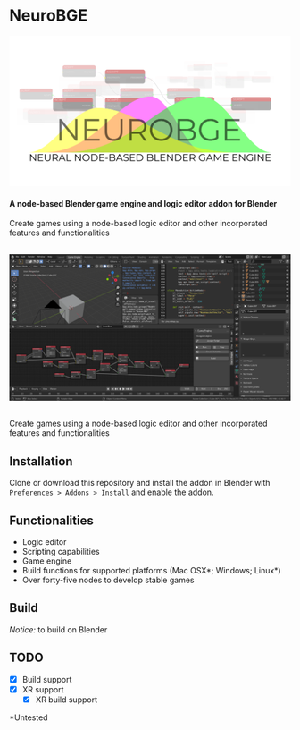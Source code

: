 # NeuroBGE
![NeuroBGE Storefront](images/storefront.png)
#### A node-based Blender game engine and logic editor addon for Blender
Create games using a node-based logic editor and other incorporated features and functionalities
##
![NeuroBGE Example](images/untitled.png)
##
Create games using a node-based logic editor and other incorporated features and functionalities
## Installation
Clone or download this repository and install the addon in Blender with `Preferences > Addons > Install` and enable the addon.
## Functionalities
- Logic editor
- Scripting capabilities
- Game engine
- Build functions for supported platforms (Mac OSX*; Windows; Linux*)
- Over forty-five nodes to develop stable games
## Build
*Notice:* to build on Blender
## TODO
- [x] Build support
- [x] XR support
  - [x] XR build support

*Untested
